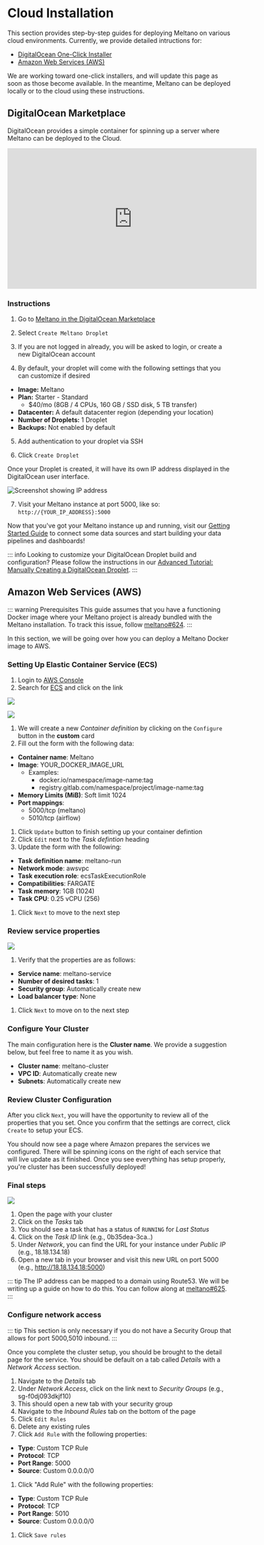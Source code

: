 # Cloud Installation

This section provides step-by-step guides for deploying Meltano on various cloud environments. Currently, we provide detailed intructions for:

- [DigitalOcean One-Click Installer](/docs/deployment.html#digitalocean-droplets)
- [Amazon Web Services (AWS)](/docs/deployment.html#amazon-web-services-aws)

We are working toward one-click installers, and will update this page as soon as those become available. In the meantime, Meltano can be deployed locally or to the cloud using these instructions.

## DigitalOcean Marketplace

DigitalOcean provides a simple container for spinning up a server where Meltano can be deployed to the Cloud.

<iframe width="560" height="315" src="https://www.youtube.com/embed/cfegedH8_VE" frameborder="0" allow="accelerometer; autoplay; encrypted-media; gyroscope; picture-in-picture" allowfullscreen></iframe>

### Instructions

1. Go to [Meltano in the DigitalOcean Marketplace](https://marketplace.digitalocean.com/apps/meltano)

2. Select `Create Meltano Droplet`

3. If you are not logged in already, you will be asked to login, or create a new DigitalOcean account

4. By default, your droplet will come with the following settings that you can customize if desired

- **Image:** Meltano
- **Plan:** Starter - Standard
  - \$40/mo (8GB / 4 CPUs, 160 GB / SSD disk, 5 TB transfer)
- **Datacenter:** A default datacenter region (depending your location)
- **Number of Droplets:** 1 Droplet
- **Backups:** Not enabled by default

5. Add authentication to your droplet via SSH

6. Click `Create Droplet`

Once your Droplet is created, it will have its own IP address displayed in the DigitalOcean user interface.

![Screenshot showing IP address](/images/digitalocean-one-click/01-dooc.jpeg)

7. Visit your Meltano instance at port 5000, like so: `http://{YOUR_IP_ADDRESS}:5000`

Now that you've got your Meltano instance up and running, visit our [Getting Started Guide](/guide/getting-started.html#connect-a-data-source) to connect some data sources and start building your data pipelines and dashboards!

::: info
Looking to customize your DigitalOcean Droplet build and configuration? Please follow the instructions in our [Advanced Tutorial: Manually Creating a DigitalOcean Droplet](/tutorials/manual-digitalocean-droplet.html).
:::

## Amazon Web Services (AWS)

::: warning Prerequisites
This guide assumes that you have a functioning Docker image where your Meltano project is already bundled with the Meltano installation. To track this issue, follow [meltano#624](https://gitlab.com/meltano/meltano/issues/624).
:::

In this section, we will be going over how you can deploy a Meltano Docker image to AWS.

### Setting Up Elastic Container Service (ECS)

1. Login to [AWS Console](https://console.aws.amazon.com)
1. Search for [ECS](https://console.aws.amazon.com/ecs) and click on the link

![](/screenshots/aws-ecs.png)

![](/screenshots/aws-ecs-getting-started.png)

1. We will create a new _Container definition_ by clicking on the `Configure` button in the **custom** card
1. Fill out the form with the following data:

- **Container name**: Meltano
- **Image**: YOUR_DOCKER_IMAGE_URL
  - Examples:
    - docker.io/namespace/image-name:tag
    - registry.gitlab.com/namespace/project/image-name:tag
- **Memory Limits (MiB)**: Soft limit 1024
- **Port mappings**:
  - 5000/tcp (meltano)
  - 5010/tcp (airflow)

1. Click `Update` button to finish setting up your container defintion
1. Click `Edit` next to the _Task defintion_ heading
1. Update the form with the following:

- **Task definition name**: meltano-run
- **Network mode**: awsvpc
- **Task execution role**: ecsTaskExecutionRole
- **Compatibilities**: FARGATE
- **Task memory**: 1GB (1024)
- **Task CPU**: 0.25 vCPU (256)

1. Click `Next` to move to the next step

### Review service properties

![](/screenshots/aws-ecs-review-service.png)

1. Verify that the properties are as follows:

- **Service name**: meltano-service
- **Number of desired tasks**: 1
- **Security group**: Automatically create new
- **Load balancer type**: None

1. Click `Next` to move on to the next step

### Configure Your Cluster

The main configuration here is the **Cluster name**. We provide a suggestion below, but feel free to name it as you wish.

- **Cluster name**: meltano-cluster
- **VPC ID**: Automatically create new
- **Subnets**: Automatically create new

### Review Cluster Configuration

After you click `Next`, you will have the opportunity to review all of the properties that you set. Once you confirm that the settings are correct, click `Create` to setup your ECS.

You should now see a page where Amazon prepares the services we configured. There will be spinning icons on the right of each service that will live update as it finished. Once you see everything has setup properly, you're cluster has been successfully deployed!

### Final steps

![](/screenshots/aws-ecs-final-steps.png)

1. Open the page with your cluster
1. Click on the _Tasks_ tab
1. You should see a task that has a status of `RUNNING` for _Last Status_
1. Click on the _Task ID_ link (e.g., 0b35dea-3ca..)
1. Under _Network_, you can find the URL for your instance under _Public IP_ (e.g., 18.18.134.18)
1. Open a new tab in your browser and visit this new URL on port 5000 (e.g., http://18.18.134.18:5000)

::: tip
The IP address can be mapped to a domain using Route53. We will be writing up a guide on how to do this. You can follow along at [meltano#625](https://gitlab.com/meltano/meltano/issues/625).
:::

### Configure network access

::: tip
This section is only necessary if you do not have a Security Group that allows for port 5000,5010 inbound.
:::

Once you complete the cluster setup, you should be brought to the detail page for the service. You should be default on a tab called _Details_ with a _Network Access_ section.

1. Navigate to the _Details_ tab
1. Under _Network Access_, click on the link next to _Security Groups_ (e.g., sg-f0dj093dkjf10)
1. This should open a new tab with your security group
1. Navigate to the _Inbound Rules_ tab on the bottom of the page
1. Click `Edit Rules`
1. Delete any existing rules
1. Click `Add Rule` with the following properties:

- **Type**: Custom TCP Rule
- **Protocol**: TCP
- **Port Range**: 5000
- **Source**: Custom 0.0.0.0/0

1. Click "Add Rule" with the following properties:

- **Type**: Custom TCP Rule
- **Protocol**: TCP
- **Port Range**: 5010
- **Source**: Custom 0.0.0.0/0

1. Click `Save rules`
